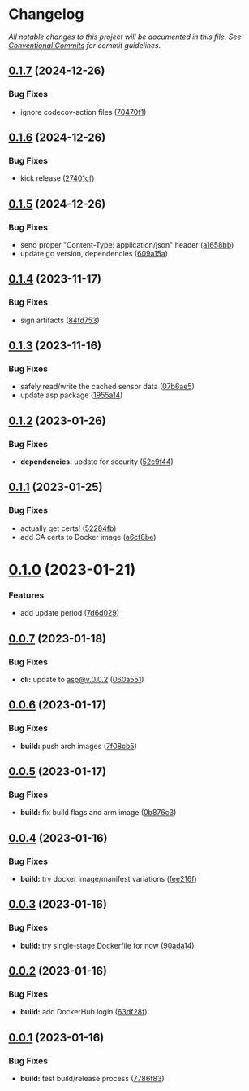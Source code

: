 # Changelog

_All notable changes to this project will be documented in this file. See [Conventional Commits](https://www.conventionalcommits.org/) for commit guidelines._


## [0.1.7](https://github.com/JaredReisinger/sensorpush-proxy/compare/v0.1.6...v0.1.7) (2024-12-26)


### Bug Fixes

* ignore codecov-action files ([70470f1](https://github.com/JaredReisinger/sensorpush-proxy/commit/70470f1c2a9c82e92460b6c851424b26480c4483))

## [0.1.6](https://github.com/JaredReisinger/sensorpush-proxy/compare/v0.1.5...v0.1.6) (2024-12-26)


### Bug Fixes

* kick release ([27401cf](https://github.com/JaredReisinger/sensorpush-proxy/commit/27401cf9c082361a018106de74df63434a4428d5))

## [0.1.5](https://github.com/JaredReisinger/sensorpush-proxy/compare/v0.1.4...v0.1.5) (2024-12-26)


### Bug Fixes

* send proper "Content-Type: application/json" header ([a1658bb](https://github.com/JaredReisinger/sensorpush-proxy/commit/a1658bb786b200804d3344165b5d0a0709aa359c))
* update go version, dependencies ([609a15a](https://github.com/JaredReisinger/sensorpush-proxy/commit/609a15aa580c4de4b62b06228e1b0bd75fb49c93))

## [0.1.4](https://github.com/JaredReisinger/sensorpush-proxy/compare/v0.1.3...v0.1.4) (2023-11-17)


### Bug Fixes

* sign artifacts ([84fd753](https://github.com/JaredReisinger/sensorpush-proxy/commit/84fd753ac30d86a0998377729bdb9953dadb940e))

## [0.1.3](https://github.com/JaredReisinger/sensorpush-proxy/compare/v0.1.2...v0.1.3) (2023-11-16)


### Bug Fixes

* safely read/write the cached sensor data ([07b6ae5](https://github.com/JaredReisinger/sensorpush-proxy/commit/07b6ae525be650bb3b06cc62544d8be25df587f6))
* update asp package ([1955a14](https://github.com/JaredReisinger/sensorpush-proxy/commit/1955a149d35cb7649d9c7a041f481f1e43b3486a))

## [0.1.2](https://github.com/JaredReisinger/sensorpush-proxy/compare/v0.1.1...v0.1.2) (2023-01-26)


### Bug Fixes

* **dependencies:** update for security ([52c9f44](https://github.com/JaredReisinger/sensorpush-proxy/commit/52c9f448a86a9afee9a488782eaa332f5b0e91d0))

## [0.1.1](https://github.com/JaredReisinger/sensorpush-proxy/compare/v0.1.0...v0.1.1) (2023-01-25)


### Bug Fixes

* actually get certs! ([52284fb](https://github.com/JaredReisinger/sensorpush-proxy/commit/52284fb67cd07004711091aee77ec3a58984a6ec))
* add CA certs to Docker image ([a6cf8be](https://github.com/JaredReisinger/sensorpush-proxy/commit/a6cf8befb73968d3af7ebf8bc768988abaca2019))

# [0.1.0](https://github.com/JaredReisinger/sensorpush-proxy/compare/v0.0.7...v0.1.0) (2023-01-21)


### Features

* add update period ([7d6d029](https://github.com/JaredReisinger/sensorpush-proxy/commit/7d6d0290cfa4036fc583928f44744417edd04c22))

## [0.0.7](https://github.com/JaredReisinger/sensorpush-proxy/compare/v0.0.6...v0.0.7) (2023-01-18)


### Bug Fixes

* **cli:** update to asp@v.0.0.2 ([060a551](https://github.com/JaredReisinger/sensorpush-proxy/commit/060a551800ec2178acaa9d138a5f858c81d0486c))

## [0.0.6](https://github.com/JaredReisinger/sensorpush-proxy/compare/v0.0.5...v0.0.6) (2023-01-17)


### Bug Fixes

* **build:** push arch images ([7f08cb5](https://github.com/JaredReisinger/sensorpush-proxy/commit/7f08cb5a6c7178411134cf68e3328b9a1df16942))

## [0.0.5](https://github.com/JaredReisinger/sensorpush-proxy/compare/v0.0.4...v0.0.5) (2023-01-17)


### Bug Fixes

* **build:** fix build flags and arm image ([0b876c3](https://github.com/JaredReisinger/sensorpush-proxy/commit/0b876c3393dbafbebc6d1fe307353d44ea4a3427))

## [0.0.4](https://github.com/JaredReisinger/sensorpush-proxy/compare/v0.0.3...v0.0.4) (2023-01-16)


### Bug Fixes

* **build:** try docker image/manifest variations ([fee216f](https://github.com/JaredReisinger/sensorpush-proxy/commit/fee216f0b0bb974ff0968a9a9dd393a4edd983ed))

## [0.0.3](https://github.com/JaredReisinger/sensorpush-proxy/compare/v0.0.2...v0.0.3) (2023-01-16)


### Bug Fixes

* **build:** try single-stage Dockerfile for now ([90ada14](https://github.com/JaredReisinger/sensorpush-proxy/commit/90ada14de8cd8e136f51331033a13513d44927b1))

## [0.0.2](https://github.com/JaredReisinger/sensorpush-proxy/compare/v0.0.1...v0.0.2) (2023-01-16)


### Bug Fixes

* **build:** add DockerHub login ([63df28f](https://github.com/JaredReisinger/sensorpush-proxy/commit/63df28f70f7c77b24c54db03c0d9930b2b76086f))

## [0.0.1](https://github.com/JaredReisinger/sensorpush-proxy/compare/v0.0.0...v0.0.1) (2023-01-16)


### Bug Fixes

* **build:** test build/release process ([7786f83](https://github.com/JaredReisinger/sensorpush-proxy/commit/7786f835cfb63c3593c0c858d6b3400e3b9e1dd8))
